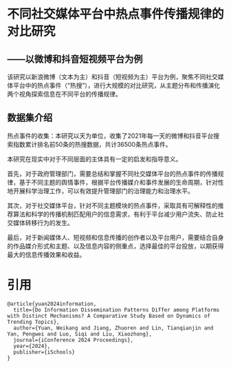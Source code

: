 # 不同社交媒体平台中热点事件传播规律的对比研究

## ——以微博和抖音短视频平台为例

该研究以新浪微博（文本为主）和抖音（短视频为主）平台为例，聚焦不同社交媒体平台中的热点事件（“热搜”），进行大规模的对比研究，从主题分布和传播演化两个视角探索信息在不同平台的传播规律。

## 数据集介绍
热点事件的收集：本研究以天为单位，收集了2021年每一天的微博和抖音平台搜索指数累计排名前50条的热搜数据，共计36500条热点事件。

本研究在现实中对于不同层面的主体具有一定的启发和指导意义。

首先，对于政府管理部门，需要总结和掌握不同社交媒体平台的热点事件的传播规律，基于不同主题的舆情事件，根据平台传播媒介和事件发展的生命周期，针对性地开展科学治理工作，可以有效提升管理部门的治理能力和治理水平。

其次，对于社交媒体平台，针对不同主题模块的热点事件，采取具有可解释性的推荐算法和科学的传播机制匹配用户的信息需求，有利于平台减少用户流失、防止社交媒体转移行为的发生。

最后，对于新闻媒体人、短视频和信息传播的创作者以及平台用户，需要结合自身的作品媒介形式和主题、以及信息内容的侧重点，选择最佳的平台投放，以期获得最大的信息传播效果和收益。



# 引用

```
@article{yuan2024information,
  title={Do Information Dissemination Patterns Differ among Platforms with Distinct Mechanisms? A Comparative Study Based on Dynamics of Trending Topics},
  author={Yuan, Weikang and Jiang, Zhuoren and Lin, Tianqianjin and Yan, Pengwei and Luo, Siqi and Liu, Xiaozhong},
  journal={iConference 2024 Proceedings},
  year={2024},
  publisher={iSchools}
}
```